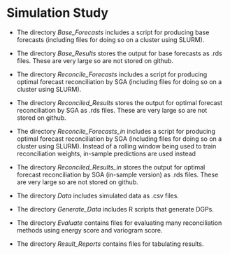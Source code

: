 # Simulation Study

- The directory *Base_Forecasts* includes a script for producing base forecasts (including files for doing so on a cluster using SLURM).

- The directory *Base_Results* stores the output for base forecasts as .rds files.  These are very large so are not stored on github.

- The directory *Reconcile_Forecasts* includes a script for producing optimal forecast reconciliation by SGA (including files for doing so on a cluster using SLURM).

- The directory *Reconciled_Results* stores the output for optimal forecast reconciliation by SGA as .rds files.  These are very large so are not stored on github.

- The directory *Reconcile_Forecasts_in* includes a script for producing optimal forecast reconciliation by SGA (including files for doing so on a cluster using SLURM).  Instead of a rolling window being used to train reconciliation weights, in-sample predictions are used instead

- The directory *Reconciled_Results_in* stores the output for optimal forecast reconciliation by SGA (in-sample version) as .rds files.  These are very large so are not stored on github.

- The directory *Data* includes simulated data as .csv files.

- The directory *Generate_Data* includes R scripts that generate DGPs.

- The directory *Evaluate* contains files for evaluating many reconciliation methods using energy score and variogram score.

- The directory *Result_Reports* contains files for tabulating results.
